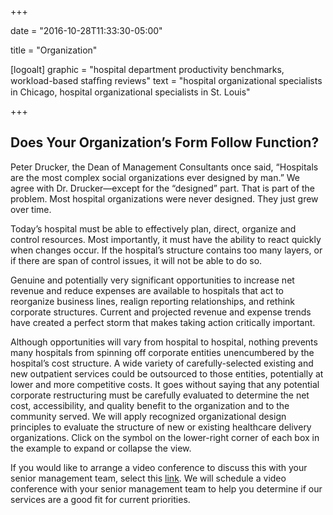 +++

date = "2016-10-28T11:33:30-05:00"

title = "Organization"

[logoalt]
  graphic = "hospital department productivity benchmarks, workload-based stafﬁng reviews"
  text = "hospital organizational specialists in Chicago, hospital organizational specialists in St. Louis"

+++

## Does Your Organization’s Form Follow Function?

Peter Drucker, the Dean of Management Consultants once said, “Hospitals are the most complex social organizations ever designed by man.” We agree with Dr. Drucker—except for the “designed” part. That is part of the problem. Most hospital organizations were never designed. They just grew over time.

Today’s hospital must be able to effectively plan, direct, organize and control resources. Most importantly, it must have the ability to react quickly when changes occur. If the hospital’s structure contains too many layers, or if there are span of control issues, it will not be able to do so.

Genuine and potentially very significant opportunities to increase net revenue and reduce expenses are available to hospitals that act to reorganize business lines, realign reporting relationships, and rethink corporate structures. Current and projected revenue and expense trends have created a perfect storm that makes taking action critically important.

Although opportunities will vary from hospital to hospital, nothing prevents many hospitals from spinning off corporate entities unencumbered by the hospital’s cost structure. A wide variety of carefully-selected existing and new outpatient services could be outsourced to those entities, potentially at lower and more competitive costs. It goes without saying that any potential corporate restructuring must be carefully evaluated to determine the net cost, accessibility, and quality benefit to the organization and to the community served. We will apply recognized organizational design principles to evaluate the structure of new or existing healthcare delivery organizations. Click on the symbol on the lower-right corner of each box in the example to expand or collapse the view.

If you would like to arrange a video conference to discuss this with your senior management team, select this <a href="mailto:info@bradyinc.com?subject=Organizational%20Structure%20Discussion">link</a>. We will schedule a video conference with your senior management team to help you determine if our services are a good fit for current priorities.
